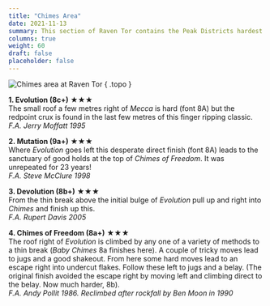 ```yaml
---
title: "Chimes Area"
date: 2021-11-13
summary: This section of Raven Tor contains the Peak Districts hardest climb.
columns: true
weight: 60
draft: false
placeholder: false
---
```


![Chimes area at Raven Tor](/img/peak/millers-dale/ravenstor-chimes-2.jpg)
{ .topo }

**1. Evolution (8c+)** &starf;&starf;&starf;  
The small roof a few metres right of *Mecca* is hard (font 8A) but the redpoint crux is found in the last few metres of this finger ripping classic.  
*F.A. Jerry Moffatt 1995*

**2. Mutation (9a+)** &starf;&starf;&starf;  
Where *Evolution* goes left this desperate direct finish (font 8A) leads to the sanctuary of good holds at the top of *Chimes of Freedom*. It was unrepeated for 23 years!  
*F.A. Steve McClure 1998*

**3. Devolution (8b+)** &starf;&starf;&starf;  
From the thin break above the initial bulge of *Evolution* pull up and right into *Chimes* and finish up this.  
*F.A. Rupert Davis 2005*

**4. Chimes of Freedom (8a+)** &starf;&starf;&starf;  
The roof right of *Evolution* is climbed by any one of a variety of methods to a thin break (*Baby Chimes* 8a finishes here). A couple of tricky moves lead to jugs and a good shakeout. From here some hard moves lead to an escape right into undercut flakes. Follow these left to jugs and a belay. (The original finish avoided the escape right by moving left and climbing direct to the belay. Now much harder, 8b).  
*F.A. Andy Pollit 1986. Reclimbed after rockfall by Ben Moon in 1990*